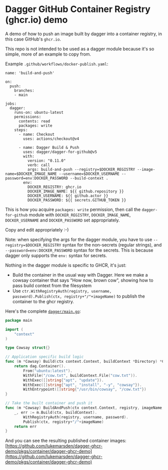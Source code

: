 # Dagger GitHub Container Registry (ghcr.io) demo

A demo of how to push an image built by dagger into a container registry, in this case GitHub's `ghcr.io`.

This repo is not intended to be used as a dagger module because it's so simple, more of an example to copy from.

Example `.github/workflows/docker-publish.yaml`:

```
name: 'build-and-push'

on:
  push:
    branches:
    - main

jobs:
  dagger:
    runs-on: ubuntu-latest
    permissions:
      contents: read
      packages: write
    steps:
      - name: Checkout
        uses: actions/checkout@v4

      - name: Dagger Build & Push
        uses: dagger/dagger-for-github@v5
        with:
          version: "0.11.0"
          verb: call
          args: build-and-push --registry=$DOCKER_REGISTRY --image-name=$DOCKER_IMAGE_NAME --username=$DOCKER_USERNAME --password=env:DOCKER_PASSWORD --build-context .
        env:
          DOCKER_REGISTRY: ghcr.io
          DOCKER_IMAGE_NAME: ${{ github.repository }}
          DOCKER_USERNAME: ${{ github.actor }}
          DOCKER_PASSWORD: ${{ secrets.GITHUB_TOKEN }}
```

This is how you acquire `packages: write` permission, then call the `dagger-for-github` module with `DOCKER_REGISTRY`, `DOCKER_IMAGE_NAME`, `DOCKER_USERNAME` and `DOCKER_PASSWORD` set appropriately.

Copy and edit appropriately :-)

Note: when specifying the args for the dagger module, you have to use `--registry=$DOCKER_REGISTRY` syntax for the non-secrets (regular strings), and `--password=env:DOCKER_PASSWORD` syntax for the secrets. This is because dagger only supports the `env:` syntax for secrets.

Nothing in the dagger module is specific to GHCR, it's just:

* Build the container in the usual way with Dagger. Here we make a cowsay
  container that says "How now, brown cow", showing how to pass build context
  from the filesystem
* Use `ctr.WithRegistryAuth(registry, username, password).Publish(ctx, registry+"/"+imageName)`
  to publish the container to the ghcr registry.

Here's the complete [`dagger/main.go`](dagger/main.go):
```go
package main

import (
	"context"
)

type Cowsay struct{}

// Application specific build logic
func (m *Cowsay) Build(ctx context.Context, buildContext *Directory) *Container {
	return dag.Container().
		From("ubuntu:latest").
		WithFile("/cow.txt", buildContext.File("cow.txt")).
		WithExec([]string{"apt", "update"}).
		WithExec([]string{"apt", "install", "-y", "cowsay"}).
		WithEntrypoint([]string{"/usr/bin/cowsay", "/cow.txt"})
}

// Take the built container and push it
func (m *Cowsay) BuildAndPush(ctx context.Context, registry, imageName, username string, password *Secret, buildContext *Directory) error {
	_, err := m.Build(ctx, buildContext).
		WithRegistryAuth(registry, username, password).
		Publish(ctx, registry+"/"+imageName)
	return err
}
```

And you can see the resulting published container images: [https://github.com/lukemarsden/dagger-ghcr-demo/pkgs/container/dagger-ghcr-demo](https://github.com/lukemarsden/dagger-ghcr-demo/pkgs/container/dagger-ghcr-demo)